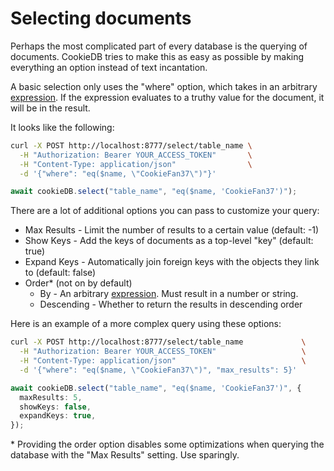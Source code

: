 # Selecting documents

Perhaps the most complicated part of every database is the querying of
documents. CookieDB tries to make this as easy as possible by making everything
an option instead of text incantation.

A basic selection only uses the "where" option, which takes in an arbitrary
[expression](/docs/getting-started/expressions). If the expression evaluates to
a truthy value for the document, it will be in the result.

It looks like the following:

```bash
curl -X POST http://localhost:8777/select/table_name \
  -H "Authorization: Bearer YOUR_ACCESS_TOKEN"       \
  -H "Content-Type: application/json"                \
  -d '{"where": "eq($name, \"CookieFan37\")"}'
```

```typescript
await cookieDB.select("table_name", "eq($name, 'CookieFan37')");
```

There are a lot of additional options you can pass to customize your query:

- Max Results - Limit the number of results to a certain value (default: -1)
- Show Keys - Add the keys of documents as a top-level "key" (default: true)
- Expand Keys - Automatically join foreign keys with the objects they link to
  (default: false)
- Order\* (not on by default)
  - By - An arbitrary [expression](/docs/getting-started/expressions). Must
    result in a number or string.
  - Descending - Whether to return the results in descending order

Here is an example of a more complex query using these options:

```bash
curl -X POST http://localhost:8777/select/table_name             \
  -H "Authorization: Bearer YOUR_ACCESS_TOKEN"                   \
  -H "Content-Type: application/json"                            \
  -d '{"where": "eq($name, \"CookieFan37\")", "max_results": 5}'
```

```typescript
await cookieDB.select("table_name", "eq($name, 'CookieFan37')", {
  maxResults: 5,
  showKeys: false,
  expandKeys: true,
});
```

\* Providing the order option disables some optimizations when querying the
database with the "Max Results" setting. Use sparingly.
